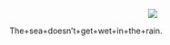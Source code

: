 <p align="center">
  <img src="https://readme-typing-svg.demolab.com?font=Roboto+Mono&size=24&duration=2500&pause=1600&color=5FB3B3&center=true&vCenter=true&multiline=true&width=720&lines=No+redundancy.;No+emotion.;Only+logic+and+efficiency.;FPGA+%7C+LLM+%7C+Quantization+is+precision.;Silicon+doesn’t+care.+It+just+executes.">
</p>

The+sea+doesn’t+get+wet+in+the+rain.
